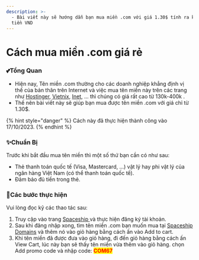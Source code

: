 ```yaml
---
description: >-
  - Bài viết này sẽ hướng dẫn bạn mua miền .com với giá 1.30$ tính ra khoảng 32k
  tiền VND
---
```


# Cách mua miền .com giá rẻ

### 💕Tổng Quan

* Hiện nay, Tên miền .com thường cho các doanh nghiệp khẳng định vị thế của bản thân trên Internet và việc mua tên miền này trên các trang như [Hostinger](https://www.hostinger.vn/), [Vietnix](https://vietnix.vn/), [Inet](https://inet.vn/), ... thì chúng có giá rất cao từ 130k-400k .
* Thế nên bài viết này sẽ giúp bạn mua được tên miền .com với giá chỉ từ 1.30$.

{% hint style="danger" %}
Cách này đã thực hiện thành công vào 17/10/2023.
{% endhint %}

### ✨Chuẩn Bị

Trước khi bắt đầu mua tên miền thì một số thứ bạn cần có như sau:

* Thẻ thanh toán quốc tế (Visa, Mastercard, ...) vật lý hay phi vật lý của ngân hàng Việt Nam (có thể thanh toán quốc tế).
* Đảm bảo đủ tiền trong thẻ.

### 📑Các bước thực hiện

Vui lòng đọc kỹ các thao tác sau:

1. Truy cập vào trang [Spaceship ](https://www.spaceship.com/)và thực hiện đăng ký tài khoản.
2. Sau khi đăng nhập xong, tìm tên miền .com bạn muốn mua tại [Spaceship Domains](https://www.spaceship.com/domains/) và thêm nó vào giỏ hàng bằng cách ấn vào Add to cart.
3. Khi tên miền đã được đưa vào giỏ hàng, đi đến giỏ hàng bằng cách ấn View Cart, lúc này bạn sẽ thấy tên miền vừa thêm vào giỏ hàng. chọn Add promo code và nhập code: <mark style="color:red;">**COM67**</mark>

